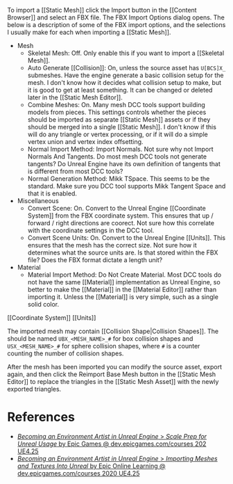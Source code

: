 To import a [[Static Mesh]] click the Import button in the [[Content Browser]] and select an FBX file.
The FBX Import Options dialog opens.
The below is a description of some of the FBX import options, and the selections I usually make for each when importing a [[Static Mesh]].

- Mesh
  - Skeletal Mesh: Off. Only enable this if you want to import a [[Skeletal Mesh]].
  - Auto Generate [[Collision]]: On, unless the source asset has `U[BCS]X_` submeshes. Have the engine generate a basic collision setup for the mesh. I don't know how it decides what collision setup to make, but it is good to get at least something. It can be changed or deleted later in the [[Static Mesh Editor]].
  - Combine Meshes: On. Many mesh DCC tools support building models from pieces. This settings controls whether the pieces should be imported as separate [[Static Mesh]] assets or if they should be merged into a single [[Static Mesh]]. I don't know if this will do any triangle or vertex processing, or if it will do a simple vertex union and vertex index offsetting.
  - Normal Import Method: Import Normals. Not sure why not Import Normals And Tangents. Do most mesh DCC tools not generate tangents? Do Unreal Engine have its own definition of tangents that is different from most DCC tools?
  - Normal Generation Method: Mikk TSpace. This seems to be the standard. Make sure you DCC tool supports Mikk Tangent Space and that it is enabled.
- Miscellaneous
  - Convert Scene: On. Convert to the Unreal Engine [[Coordinate System]] from the FBX coordinate system. This ensures that up / forward / right directions are coorect. Not sure how this correlate with the coordinate settings in the DCC tool.
  - Convert Scene Units: On. Convert to the Unreal Engine [[Units]]. This ensures that the mesh has the correct size. Not sure how it determines what the source units are. Is that stored within the FBX file? Does the FBX format dictate a length unit?
- Material
  - Material Import Method: Do Not Create Material. Most DCC tools do not have the same [[Material]] implementation as Unreal Engine, so better to make the [[Material]] in the [[Material Editor]] rather than importing it. Unless the [[Material]] is very simple, such as a single solid color.


[[Coordinate System]] [[Units]]

The imported mesh may contain [[Collision Shape|Collision Shapes]].
The should be named `UBX_<MESH_NAME>_#` for box collision shapes and `USX_<MESH_NAME>_#` for sphere collision shapes, where `#` is a counter counting the number of collision shapes.

After the mesh has been imported you can modify the source asset, export again, and then click the Reimport Base Mesh button in the [[Static Mesh Editor]] to replace the triangles in the [[Static Mesh Asset]] with the newly exported triangles.
# References

- [_Becoming an Environment Artist in Unreal Engine_ > _Scale Prep for Unreal Usage_ by Epic Games @ dev.epicgames.com/courses 202 UE4.25](https://dev.epicgames.com/community/learning/courses/Gm/becoming-an-environment-artist-in-unreal-engine/JGl/unreal-engine-scale-prep-for-unreal-usage)
- [_Becoming an Environment Artist in Unreal Engine_ > _Importing Meshes and Textures Into Unreal_ by Epic Online Learning @ dev.epicgames.com/courses 2020 UE4.25](https://dev.epicgames.com/community/learning/courses/Gm/becoming-an-environment-artist-in-unreal-engine/aVW/unreal-engine-importing-meshes-and-textures-into-unreal)


